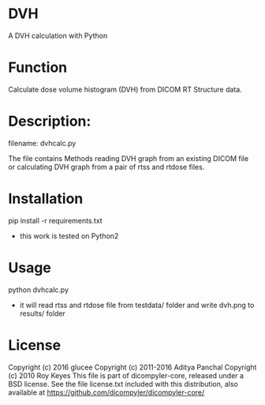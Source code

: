 # DVH
A DVH calculation with Python
# Function
Calculate dose volume histogram (DVH) from DICOM RT Structure data. 
  
# Description: 
filename: dvhcalc.py 

The file contains Methods reading DVH graph from an existing DICOM file or calculating DVH graph from a pair of rtss and rtdose files. 

# Installation

pip install -r requirements.txt

* this work is tested on Python2

# Usage

python dvhcalc.py

* it will read rtss and rtdose file from testdata/ folder and write dvh.png to results/ folder

# License
Copyright (c) 2016 glucee
Copyright (c) 2011-2016 Aditya Panchal
Copyright (c) 2010 Roy Keyes
This file is part of dicompyler-core, released under a BSD license.
   See the file license.txt included with this distribution, also
   available at https://github.com/dicompyler/dicompyler-core/

